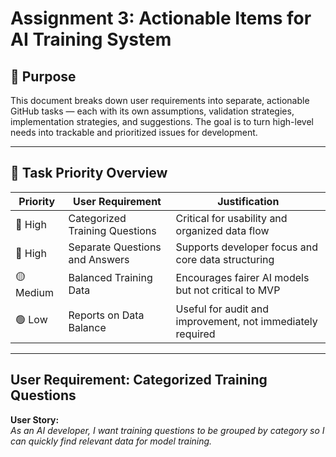 # Assignment 3: Actionable Items for AI Training System

## 🎯 Purpose
This document breaks down user requirements into separate, actionable GitHub tasks — each with its own assumptions, validation strategies, implementation strategies, and suggestions. The goal is to turn high-level needs into trackable and prioritized issues for development.

---

## 🔽 Task Priority Overview

| Priority  | User Requirement               | Justification                                              |
| --------- | ------------------------------ | ---------------------------------------------------------- |
| 🔴 High   | Categorized Training Questions | Critical for usability and organized data flow             |
| 🔴 High   | Separate Questions and Answers | Supports developer focus and core data structuring         |
| 🟡 Medium | Balanced Training Data         | Encourages fairer AI models but not critical to MVP        |
| 🟢 Low    | Reports on Data Balance        | Useful for audit and improvement, not immediately required |

---

##  User Requirement: Categorized Training Questions

**User Story:**  
*As an AI developer, I want training questions to be grouped by category so I can quickly find relevant data for model training.*
